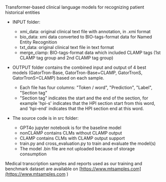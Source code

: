 Transformer-based clinical language models for recognizing patient historical entities

- INPUT folder:
  + xmi_data: original clinical text file with annotation, in .xmi format
  + bio_data: xmi data converted to BIO-tags-format data for Named Entity Recognition
  + txt_data: original clinical text file in text format
  + merge_clamp: BIO-tags-format data which included CLAMP tags (1st CLAMP tag group and 2nd CLAMP tag group)
    
- OUTPUT folder contains the combined input and output of 4 best models (GatorTron-Base, GatorTron-Base+CLAMP, GatorTronS, GatorTronS+CLAMP) based on each sample.
  + Each file has four columns: "Token / word", "Prediction", "Label", "Section tag"
  + "Section tag" indicates the start and the end of the section, for example 'hpi-s' indicates that the HPI section start from this word, and 'hpi-end' indicates that the HPI section end at this word.

- The source code is in src folder:
  + GPT4o jupyter notebook is for the baseline model
  + nonCLAMP contains CLMs without CLAMP output
  + CLAMP contains CLMs with CLAMP output support
  + train.py and cross_evaluation.py to train and evaluate the model(s)
  + The model .bin file are not uploaded because of storage consumption

Medical transcription samples and reports used as our training and benchmark dataset are available on [https://www.mtsamples.com](https://www.mtsamples.com )
